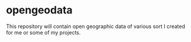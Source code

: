 # opengeodata

This repository will contain open geographic data of various sort I created for me or some of my projects.
